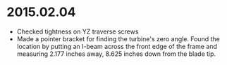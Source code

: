 2015.02.04
==========

* Checked tightness on YZ traverse screws
* Made a pointer bracket for finding the turbine's zero angle. Found the
  location by putting an I-beam across the front edge of the frame and
  measuring 2.177 inches away, 8.625 inches down from the blade tip.